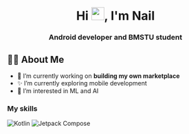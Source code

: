 <h1 align="center">Hi <img src="https://raw.githubusercontent.com/MartinHeinz/MartinHeinz/master/wave.gif" width="30px">, I'm Nail</h1>
<h3 align="center">Android developer and BMSTU student</h3>

## 🙋‍♂️ About Me
- 🔭 I’m currently working on **building my own marketplace**
- ✨ I’m currently exploring mobile development
- 👀 I’m interested in ML and AI

### My skills
![Kotlin](https://img.shields.io/badge/-Kotlin-333333?style=for-the-badge&logo=Kotlin&logoColor=origin)
![Jetpack Compose](https://img.shields.io/badge/-Jetpack%20Compose-333333?style=for-the-badge&logo=Android&logoColor=origin)

<!--
Here are some ideas to get you started:

- 🔭 I’m currently working on ...
- 🌱 I’m currently learning ...
- 👯 I’m looking to collaborate on ...
- 🤔 I’m looking for help with ...
- 💬 Ask me about ...
- 📫 How to reach me: ...
- 😄 Pronouns: ...
- ⚡ Fun fact: ...
-->
